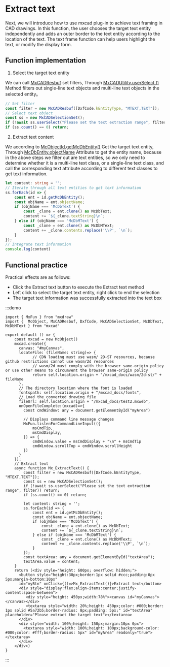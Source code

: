# Extract text

Next, we will introduce how to use mxcad plug-in to achieve text framing in CAD drawings. In this function, the user chooses the target text entity independently and adds an outer border to the text entity according to the location of the text. The text frame function can help users highlight the text, or modify the display form.

## Function implementation

1. Select the target text entity

We can call [MxCADResbuf](../../../../api/classes/2d.MxCADResbuf.md#class-mxcadresbuf) set filters, Through [MxCADUtility.userSelect ()](../../../../api/classes/2d.MxCADSelectionSet.md#userselect) Method filters out single-line text objects and multi-line text objects in the selected entity。

```ts
// Set filter
const filter = new MxCADResbuf([DxfCode.kEntityType, "MTEXT,TEXT"]);
// Select text object
const ss = new MxCADSelectionSet();
if (!await ss.userSelect("Please set the text extraction range", filter)) return;
if (ss.count() == 0) return;
```

2. Extract text content

We according to [McObjectId.getMcDbEntity()](../../../../api/classes/2d.McObjectId.md#getmcdbentity) Get the target text entity, Through [McDbEntity.objectName](../../../../api/classes/2d.McDbAlignedDimension.md#objectname) Attribute to get the entity name, because in the above steps we filter out are text entities, so we only need to determine whether it is a multi-line text class, or a single-line text class, and call the corresponding text attribute according to different text classes to get text information.
```ts
let content: string = '';
// Iterate through all text entities to get text information
ss.forEach(id => {
    const ent = id.getMcDbEntity();
    const objName = ent.objectName;
    if (objName === 'McDbText') {
        const _clone = ent.clone() as McDbText;
        content += `${_clone.textString}\n`;
    } else if (objName === 'McDbMText') {
        const _clone = ent.clone() as McDbMText;
        content += _clone.contents.replace('\\P', `\n`);
    }
});
// Integrate text information
console.log(content)
```

## Functional practice

Practical effects are as follows:
* Click the Extract text button to execute the Extract text method
* Left click to select the target text entity, right click to end the selection
* The target text information was successfully extracted into the text box

:::demo
```tsx
import { MxFun } from "mxdraw"
import {  McObject, MxCADResbuf, DxfCode, MxCADSelectionSet, McDbText, McDbMText } from "mxcad"

export default () => {
    const mxcad = new McObject()
    mxcad.create({
      canvas: "#myCanvas",
      locateFile: (fileName: string)=> {
            // CDN loading must use wasm/ 2D-ST resources, because github restrictions cannot use wasm/2d resources
            // wasm/2d must comply with the browser same-origin policy or use other means to circumvent the browser same-origin policy
            return self.location.origin + "/mxcad_docs/wasm/2d-st/" + fileName
      },
      // The directory location where the font is loaded
      fontspath: self.location.origin + "/mxcad_docs/fonts",
      // Load the converted drawing file
      fileUrl: self.location.origin + "/mxcad_docs/test2.mxweb",
      onOpenFileComplete:(mxcad)=>{
        const cmdWindow: any = document.getElementById("myArea")

        // Displays command line message changes
        MxFun.listenForCommandLineInput(({
            msCmdTip,
            msCmdDisplay,
        }) => {
            cmdWindow.value = msCmdDisplay + "\n" + msCmdTip
            cmdWindow.scrollTop = cmdWindow.scrollHeight
        })
      }
    });
    // Extract text
    async function Mx_ExtractText() {
        const filter = new MxCADResbuf([DxfCode.kEntityType, "MTEXT,TEXT"]);
        const ss = new MxCADSelectionSet();
        if (!await ss.userSelect("Please set the text extraction range", filter)) return;
        if (ss.count() == 0) return;

        let content: string = '';
        ss.forEach(id => {
            const ent = id.getMcDbEntity();
            const objName = ent.objectName;
            if (objName === 'McDbText') {
                const _clone = ent.clone() as McDbText;
                content += `${_clone.textString}\n`;
            } else if (objName === 'McDbMText') {
                const _clone = ent.clone() as McDbMText;
                content += _clone.contents.replace('\\P', `\n`);
            }
        });
        const textArea: any = document.getElementById("textArea");
        textArea.value = content;
    }
    return (<div style="height: 600px; overflow: hidden;">
      <button style="height:30px;border:1px solid #ccc;padding:0px 5px;margin-bottom:10px"
      id="myBtn" onClick={()=>Mx_ExtractText()}>Extract text</button>
      <div style="display:flex;align-items:center;justify-content:space-between">
         <div style="height: 450px;width:78%"><canvas id="myCanvas"></canvas></div>
         <textarea style="width: 20%;height: 450px;color: #000;border: 1px solid #5a72b5;border-radius: 8px;padding: 5px;" id="textArea" placeholder="Please extract the target text"></textarea>
      </div>
      <div style="width: 100%;height: 150px;margin:10px 0px">
        <textarea style="width: 100%;height: 100px;background-color: #000;color: #fff;border-radius: 5px" id="myArea" readonly="true"></textarea>
      </div>
    </div>)
}
```
:::



